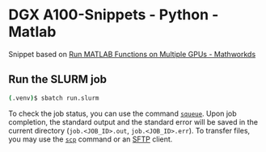 # DGX A100-Snippets - Python - Matlab 

Snippet based on [Run MATLAB Functions on Multiple GPUs - Mathworkds](https://it.mathworks.com/help/parallel-computing/run-matlab-functions-on-multiple-gpus.html)

## Run the SLURM job

```bash
(.venv)$ sbatch run.slurm
```

To check the job status, you can use the command [`squeue`](https://slurm.schedmd.com/squeue.html). 
Upon job completion, the standard output and the standard error will be saved in the current directory (`job.<JOB_ID>.out`, `job.<JOB_ID>.err`).
To transfer files, you may use the [`scp`](https://man7.org/linux/man-pages/man1/scp.1.html) command or an [SFTP](https://en.wikipedia.org/wiki/SSH_File_Transfer_Protocol) client.


